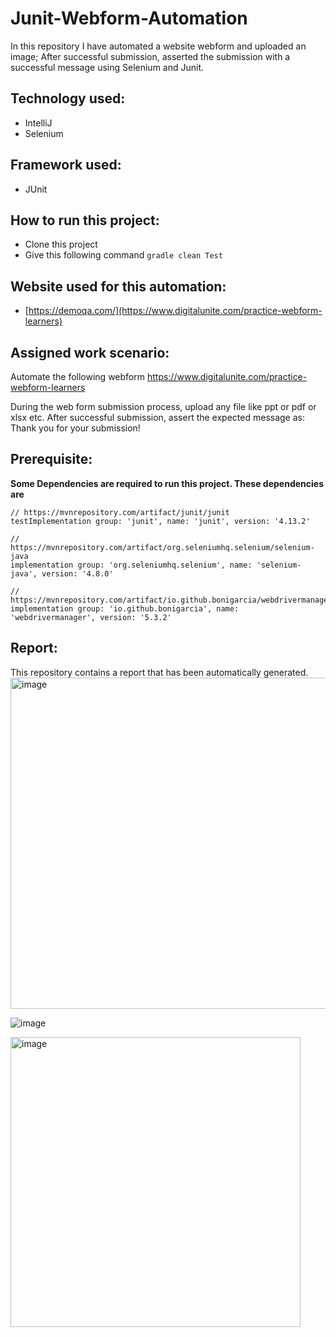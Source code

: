 # Junit-Webform-Automation

In this repository I have automated a website webform and uploaded an image; After successful submission, asserted the submission with a successful message using Selenium and Junit.

## Technology used:
- IntelliJ 
- Selenium
  
## Framework used:
- JUnit
  
## How to run this project:
- Clone this project
-  Give this following command ``` gradle clean Test ```

## Website used for this automation:
- [https://demoqa.com/](https://www.digitalunite.com/practice-webform-learners)

## Assigned work scenario:
Automate the following webform
https://www.digitalunite.com/practice-webform-learners

During the web form submission process, upload any file like ppt or pdf or xlsx etc.
After successful submission, assert the expected message as: Thank you for your submission!

## Prerequisite:
**Some Dependencies are required to run this project. These dependencies are**

    // https://mvnrepository.com/artifact/junit/junit
    testImplementation group: 'junit', name: 'junit', version: '4.13.2'
    
    // https://mvnrepository.com/artifact/org.seleniumhq.selenium/selenium-java
    implementation group: 'org.seleniumhq.selenium', name: 'selenium-java', version: '4.8.0'
    
    // https://mvnrepository.com/artifact/io.github.bonigarcia/webdrivermanager
    implementation group: 'io.github.bonigarcia', name: 'webdrivermanager', version: '5.3.2'

## Report:
This repository contains a report that has been automatically generated.
<img width="530" alt="image" src="https://github.com/foysal619/Junit-Webform-Automation/assets/61048879/686aa1ff-ce09-4955-a205-a45de192b89f">

![image](https://github.com/foysal619/Junit-Webform-Automation/assets/61048879/a7ecb907-50e6-4b00-95f5-1af2bd574d48)

<img width="464" alt="image" src="https://github.com/foysal619/Junit-Webform-Automation/assets/61048879/0aff981e-731f-46d8-bc3e-c949b4eeae13">



